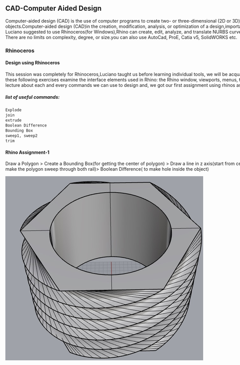 <div style="width:1000px;">


## CAD-Computer Aided Design

Computer-aided design (CAD) is the use of computer programs to create two- or three-dimensional (2D or 3D) graphical representations of physical objects.Computer-aided design (CAD)in the creation, modification, analysis, or optimization of a design,importance of CAD during Fab Academy.
Luciano suggested to use Rhinoceros(for Windows),Rhino can create, edit, analyze, and translate NURBS curves, surfaces, and solids in Windows. There are no limits on complexity, degree, or size.you can also use AutoCad, ProE, Catia v5, SolidWORKS etc.

### Rhinoceros

#### Design using Rhinoceros

This session was completely for Rhinoceros,Luciano taught us before learning individual tools, we will be acquainted with the Rhino interface.He said these following exercises examine the interface elements used in Rhino: the Rhino window, viewports, menus, toolbars, and dialog boxes. He gave a lecture about each and every commands we can use to design and, we got our first assignment using rhinos as well ...

##### list of useful commands:

    Explode
    join
    extrude
    Boolean Difference
    Bounding Box
    sweep1, sweep2
    trim

#### Rhino Assignment-1
 
Draw a Polygon > Create a Bounding Box(for getting the center of polygon) > Draw a line in z axis(start from center)> Draw a Spiral(center) > ​Sweep2( make the polygon sweep through both rail)> Boolean Difference( to make hole inside the object)

![](img/rhyno/rhino.png)<center></center>


 </div>